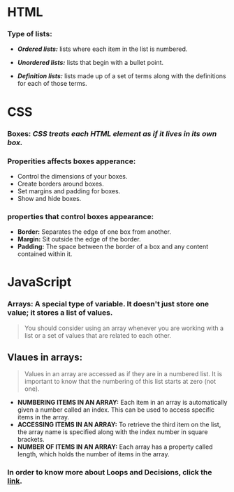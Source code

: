 # HTML

### **Type of lists:**

* ***Ordered lists:*** lists where each item in the list is 
numbered.

* ***Unordered lists:*** lists that begin with a bullet point.

* ***Definition lists:*** lists made up of a set of terms along with the 
definitions for each of those terms.


# CSS

### **Boxes:** _CSS treats each HTML element as if it lives in its own box._

### **Properities affects boxes apperance:**

* Control the dimensions of your boxes.
* Create borders around boxes.
* Set margins and padding for boxes.
* Show and hide boxes.

### **properties that control boxes appearance:**

* **Border:** Separates the edge of one box from another.
* **Margin:** Sit outside the edge of the border.
* **Padding:** The space between the border of a box and any content contained within it.


# JavaScript

### **Arrays:** A special type of variable. It doesn't just store one value; it stores a list of values.

> You should consider using an array whenever you are working with a list or a set of values that are related to each other. 

## **Vlaues in arrays:**

> Values in an array are accessed as if they are in a numbered list. It is important to know that the numbering of this list starts at zero (not one).

* **NUMBERING ITEMS IN AN ARRAY:** Each item in an array is automatically given a number called an index. This can be used to access specific items in the array.
* **ACCESSING ITEMS IN AN ARRAY:** To retrieve the third item on the list, the array name is specified along with the index number in square brackets. 
* **NUMBER OF ITEMS IN AN ARRAY:** Each array has a property called length, which holds the number of items in the array.

### In order to know more about Loops and Decisions, click the [link](https://mdharb.github.io/reading-notes/201/class-02).


